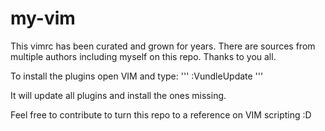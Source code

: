 # my-vim

This vimrc has been curated and grown for years. There are sources from multiple authors including myself on this repo. Thanks to you all.

To install the plugins open VIM and type:
'''
:VundleUpdate
'''

It will update all plugins and install the ones missing.

Feel free to contribute to turn this repo to a reference on VIM scripting :D
